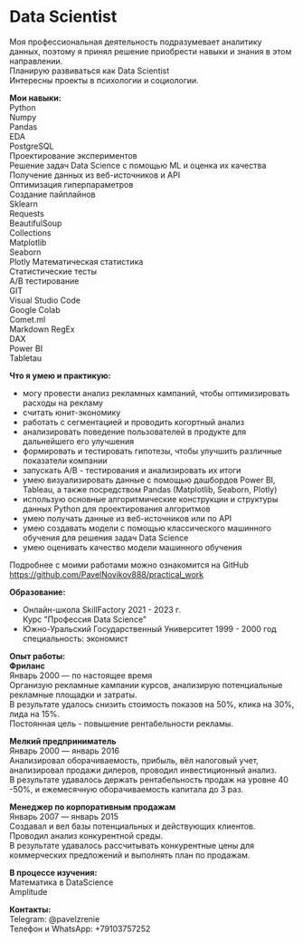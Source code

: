 # Data Scientist

Моя профессиональная деятельность подразумевает аналитику данных, поэтому я принял решение приобрести навыки и знания в этом направлении.  
Планирую развиваться как Data Scientist   
Интересны проекты в психологии и социологии. 
  
**Мои навыки:**    
Python   
Numpy  
Pandas  
EDA  
PostgreSQL  
Проектирование экспериментов  
Решение задач Data Science с помощью ML и оценка их качества  
Получение данных из веб-источников и API  
Оптимизация гиперпараметров    
Создание пайплайнов  
Sklearn  
Requests  
BeautifulSoup  
Collections  
Matplotlib  
Seaborn   
Plotly 
Математическая статистика  
Статистические тесты  
А/В тестирование  
GIT  
Visual Studio Code  
Google Colab  
Comet.ml  
Markdown 
RegEx  
DAX  
Power BI  
Tabletau   

**Что я умею и практикую:**  
- могу провести анализ рекламных кампаний, чтобы оптимизировать расходы на рекламу  
- считать юнит-экономику  
- работать с сегментацией и проводить когортный анализ  
- анализировать поведение пользователей в продукте для дальнейшего его улучшения  
- формировать и тестировать гипотезы, чтобы улучшить различные показатели компании  
- запускать A/B - тестирования и анализировать их итоги   
- умею визуализировать данные с помощью дашбордов Power BI, Tableau, а также посредством Pandas (Matplotlib, Seaborn, Plotly)  
- использую основные алгоритмические конструкции и структуры данных Python для проектирования алгоритмов  
- умею получать данные из веб-источников или по API  
- умею создавать модели с помощью классического машинного обучения для решения задач Data Science  
- умею оценивать качество модели машинного обучения  

Подробнее с моими работами можно ознакомится на GitHub https://github.com/PavelNovikov888/practical_work  

**Образование:**   
- Онлайн-школа SkillFactory 2021 - 2023 г.  
Курс "Профессия Data Science"  
- Южно-Уральский Государственный Университет 1999 - 2000 год  
специальность: экономист    

**Опыт работы:**  
**Фриланс**  
Январь 2000 — по настоящее время   
Организую рекламные кампании курсов, анализирую потенциальные рекламные площадки и затраты.    
В результате удалось снизить стоимость показов на 50%, клика на 30%, лида на 15%.  
Постоянная цель - повышение рентабельности рекламы.    

**Мелкий предприниматель**  
Январь 2000 — январь 2016  
Анализировал оборачиваемость, прибыль, вёл налоговый учет, анализировал продажи дилеров, проводил инвестиционный анализ.  
В результате удавалось держать рентабельность продаж на уровне 40 -50%, и ежемесячную оборачиваемость капитала до 3 раз.  

**Менеджер по корпоративным продажам**  
Январь 2007 — январь 2015  
Создавал и вел базы потенциальных и действующих клиентов.  
Проводил анализ конкурентной среды.  
В результате удавалось рассчитывать конкурентные цены для коммерческих предложений и выполнять план по продажам.  

**В процессе изучения:**    
Математика в DataScience  
Amplitude  

**Контакты:**    
Telegram: @pavelzrenie  
Телефон и WhatsApp: +79103757252
